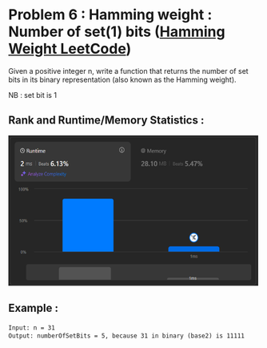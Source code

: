 # Problem 6 : Hamming weight : Number of set(1) bits ([Hamming Weight LeetCode](https://leetcode.com/problems/number-of-1-bits/description/))

Given a positive integer n, write a function that returns the number of set bits in its binary representation (also known as the Hamming weight).

NB : set bit is 1 

## Rank and Runtime/Memory Statistics :  

<img src="../../assets/NumberOfSetBits.png" alt="Runtime and Memory Statistics" width="500" height="300"/>

## Example : 

    Input: n = 31
    Output: numberOfSetBits = 5, because 31 in binary (base2) is 11111  